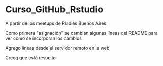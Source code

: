 # Curso_GitHub_Rstudio
A partir de los meetups de Rladies Buenos Aíres


Como primera "asignación" se cambian algunas líneas del README para ver como se incorporan los cambios

Agrego lineas desde el servidor remoto en la web

Creoq que está resuelto
